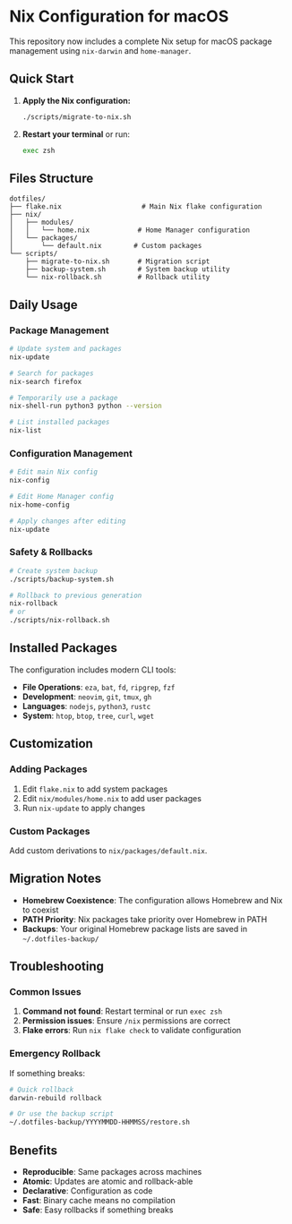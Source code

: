 # Nix Configuration for macOS

This repository now includes a complete Nix setup for macOS package management using `nix-darwin` and `home-manager`.

## Quick Start

1. **Apply the Nix configuration:**
   ```bash
   ./scripts/migrate-to-nix.sh
   ```

2. **Restart your terminal** or run:
   ```bash
   exec zsh
   ```

## Files Structure

```
dotfiles/
├── flake.nix                    # Main Nix flake configuration
├── nix/
│   ├── modules/
│   │   └── home.nix            # Home Manager configuration
│   └── packages/
│       └── default.nix        # Custom packages
└── scripts/
    ├── migrate-to-nix.sh       # Migration script
    ├── backup-system.sh        # System backup utility
    └── nix-rollback.sh         # Rollback utility
```

## Daily Usage

### Package Management

```bash
# Update system and packages
nix-update

# Search for packages
nix-search firefox

# Temporarily use a package
nix-shell-run python3 python --version

# List installed packages
nix-list
```

### Configuration Management

```bash
# Edit main Nix config
nix-config

# Edit Home Manager config  
nix-home-config

# Apply changes after editing
nix-update
```

### Safety & Rollbacks

```bash
# Create system backup
./scripts/backup-system.sh

# Rollback to previous generation
nix-rollback
# or
./scripts/nix-rollback.sh
```

## Installed Packages

The configuration includes modern CLI tools:

- **File Operations**: `eza`, `bat`, `fd`, `ripgrep`, `fzf`
- **Development**: `neovim`, `git`, `tmux`, `gh`
- **Languages**: `nodejs`, `python3`, `rustc`
- **System**: `htop`, `btop`, `tree`, `curl`, `wget`

## Customization

### Adding Packages

1. Edit `flake.nix` to add system packages
2. Edit `nix/modules/home.nix` to add user packages
3. Run `nix-update` to apply changes

### Custom Packages

Add custom derivations to `nix/packages/default.nix`.

## Migration Notes

- **Homebrew Coexistence**: The configuration allows Homebrew and Nix to coexist
- **PATH Priority**: Nix packages take priority over Homebrew in PATH
- **Backups**: Your original Homebrew package lists are saved in `~/.dotfiles-backup/`

## Troubleshooting

### Common Issues

1. **Command not found**: Restart terminal or run `exec zsh`
2. **Permission issues**: Ensure `/nix` permissions are correct
3. **Flake errors**: Run `nix flake check` to validate configuration

### Emergency Rollback

If something breaks:

```bash
# Quick rollback
darwin-rebuild rollback

# Or use the backup script
~/.dotfiles-backup/YYYYMMDD-HHMMSS/restore.sh
```

## Benefits

- **Reproducible**: Same packages across machines
- **Atomic**: Updates are atomic and rollback-able  
- **Declarative**: Configuration as code
- **Fast**: Binary cache means no compilation
- **Safe**: Easy rollbacks if something breaks